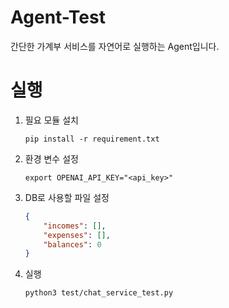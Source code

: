 # Agent-Test
간단한 가계부 서비스를 자연어로 실행하는 Agent입니다.

# 실행
1. 필요 모듈 설치
    ```shell
    pip install -r requirement.txt
    ```

2. 환경 변수 설정
    ```shell
    export OPENAI_API_KEY="<api_key>"
    ```

3. DB로 사용할 파일 설정
    ```json
    {
        "incomes": [],
        "expenses": [],
        "balances": 0
    }
    ```

4. 실행
    ```shell
    python3 test/chat_service_test.py
    ```

